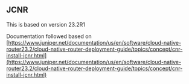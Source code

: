 ## JCNR 

This is based on version 23.2R1 

Documentation followed based on [https://www.juniper.net/documentation/us/en/software/cloud-native-router23.2/cloud-native-router-deployment-guide/topics/concept/cnr-install-jcnr.html](https://www.juniper.net/documentation/us/en/software/cloud-native-router23.2/cloud-native-router-deployment-guide/topics/concept/cnr-install-jcnr.html)
